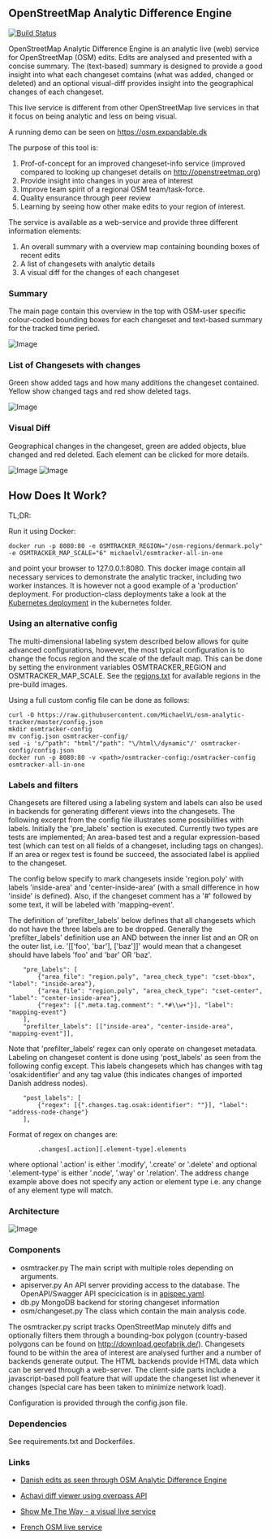 ## OpenStreetMap Analytic Difference Engine

[![Build Status](https://travis-ci.org/MichaelVL/osm-analytic-tracker.svg?branch=master)](https://travis-ci.org/MichaelVL/osm-analytic-tracker)

OpenStreetMap Analytic Difference Engine is an analytic live (web) service for
OpenStreetMap (OSM) edits.  Edits are analysed and presented with a concise
summary.  The (text-based) summary is designed to provide a good insight into
what each changeset comtains (what was added, changed or deleted) and an
optional visual-diff provides insight into the geographical changes of each
changeset.

This live service is different from other OpenStreetMap live services in that it
focus on being analytic and less on being visual.

A running demo can be seen on https://osm.expandable.dk

The purpose of this tool is:

1. Prof-of-concept for an improved changeset-info service (improved compared to looking up changeset details on http://openstreetmap.org)
2. Provide insight into changes in your area of interest
3. Improve team spirit of a regional OSM team/task-force.
4. Quality ensurance through peer review
5. Learning by seeing how other make edits to your region of interest.

The service is available as a web-service and provide three different information elements:

1. An overall summary with a overview map containing bounding boxes of recent edits
2. A list of changesets with analytic details
3. A visual diff for the changes of each changeset

### Summary

The main page contain this overview in the top with OSM-user specific
colour-coded bounding boxes for each changeset and text-based summary for the
tracked time peried.

![Image](doc/summ2.png?raw=true)

### List of Changesets with changes

Green show added tags and how many additions the changeset contained.  Yellow show changed tags and red show deleted tags.

![Image](doc/csets.png?raw=true)

### Visual Diff

Geographical changes in the changeset, green are added objects, blue changed and red deleted. Each element can be clicked for more details.

![Image](doc/vdiff3.png?raw=true)
![Image](doc/vdiff.png?raw=true)

## How Does It Work?

TL;DR:

Run it using Docker:

```
docker run -p 8080:80 -e OSMTRACKER_REGION="/osm-regions/denmark.poly" -e OSMTRACKER_MAP_SCALE="6" michaelvl/osmtracker-all-in-one
```

and point your browser to 127.0.0.1:8080. This docker image contain all
necessary services to demonstrate the analytic tracker, including two worker
instances. It is however not a good example of a 'production' deployment.  For
production-class deployments take a look at the [Kubernetes deployment](kubernetes/README.md)
in the kubernetes folder.

### Using an alternative config

The multi-dimensional labeling system described below allows for quite advanced
configurations, however, the most typical configuration is to change the focus
region and the scale of the default map. This can be done by setting the
environment variables OSMTRACKER_REGION and OSMTRACKER_MAP_SCALE.  See the
[regions.txt](docker/regions.txt) for available regions in the pre-build images.

Using a full custom config file can be done as follows:

```
curl -O https://raw.githubusercontent.com/MichaelVL/osm-analytic-tracker/master/config.json
mkdir osmtracker-config
mv config.json osmtracker-config/
sed -i 's/"path": "html"/"path": "\/html\/dynamic"/' osmtracker-config/config.json
docker run -p 8080:80 -v <path>/osmtracker-config:/osmtracker-config osmtracker-all-in-one
```

### Labels and filters

Changesets are filtered using a labeling system and labels can also be used in
backends for generating different views into the changesets.  The following
excerpt from the config file illustrates some possibilities with labels.
Initially the 'pre_labels' section is executed.  Currently two types are tests
are implemented; An area-based test and a regular expression-based test (which
can test on all fields of a changeset, including tags on changes).  If an area
or regex test is found be succeed, the associated label is applied to the
changeset.

The config below specify to mark changesets inside 'region.poly' with labels
'inside-area' and 'center-inside-area' (with a small difference in how 'inside'
is defined). Also, if the changeset comment has a '#' followed by some text, it
will be labeled with 'mapping-event'.

The definition of 'prefilter_labels' below defines that all changesets which do
not have the three labels are to be dropped. Generally the 'prefilter_labels'
definition use an AND between the inner list and an OR on the outer list,
i.e. '[['foo', 'bar'], ['baz']]' would mean that a changeset should have labels
'foo' and 'bar' OR 'baz'.

```
	"pre_labels": [
	    {"area_file": "region.poly", "area_check_type": "cset-bbox", "label": "inside-area"},
	    {"area_file": "region.poly", "area_check_type": "cset-center", "label": "center-inside-area"},
	    {"regex": [{".meta.tag.comment": ".*#\\w+"}], "label": "mapping-event"}
	],
	"prefilter_labels": [["inside-area", "center-inside-area", "mapping-event"]],
```

Note that 'prefilter_labels' regex can only operate on changeset
metadata. Labeling on changeset content is done using 'post_labels' as seen from
the following config except. This labels changesets which has changes with tag
'osak:identifier' and any tag value (this indicates changes of imported Danish
address nodes).

```
	"post_labels": [
	    {"regex": [{".changes.tag.osak:identifier": ""}], "label": "address-node-change"}
	],
```

Format of regex on changes are:

```
        .changes[.action][.element-type].elements
```

where optional '.action' is either '.modify', '.create' or '.delete' and
optional '.element-type' is either '.node', '.way' or '.relation'.  The address
change example above does not specify any action or element type i.e. any change
of any element type will match.


### Architecture

![Image](doc/architecture.png?raw=true)

### Components

- osmtracker.py  The main script with multiple roles depending on arguments.
- apiserver.py  An API server providing access to the database. The
  OpenAPI/Swagger API specicication is in [apispec.yaml](apiserver/apispec.yaml).
- db.py   MongoDB backend for storing changeset information
- osm/changeset.py  The class which contain the main analysis code.

The osmtracker.py script tracks OpenStreetMap minutely diffs and optionally
filters them through a bounding-box polygon (country-based polygons can be found
on http://download.geofabrik.de/).  Changesets found to be within the area of
interest are analysed further and a number of backends generate output.  The
HTML backends provide HTML data which can be served through a web-server.  The
client-side parts include a javascript-based poll feature that will update the
changeset list whenever it changes (special care has been taken to minimize
network load).

Configuration is provided through the config.json file.

### Dependencies

See requirements.txt and Dockerfiles.

### Links

* [Danish edits as seen through OSM Analytic Difference Engine](https://osm.expandable.dk)

* [Achavi diff viewer using overpass API](http://wiki.openstreetmap.org/wiki/Achavi)

* [Show Me The Way - a visual live service](http://osmlab.github.io/show-me-the-way/)

* [French OSM live service](http://live.openstreetmap.fr)

